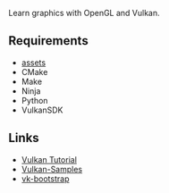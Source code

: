 
Learn graphics with OpenGL and Vulkan.

## Requirements

- [assets](https://github.com/yehuohan/graphics-assets)
- CMake
- Make
- Ninja
- Python
- VulkanSDK


## Links

- [Vulkan Tutorial](https://vulkan-tutorial.com/)
- [Vulkan-Samples](https://github.com/KhronosGroup/Vulkan-Samples)
- [vk-bootstrap](https://github.com/charles-lunarg/vk-bootstrap)
